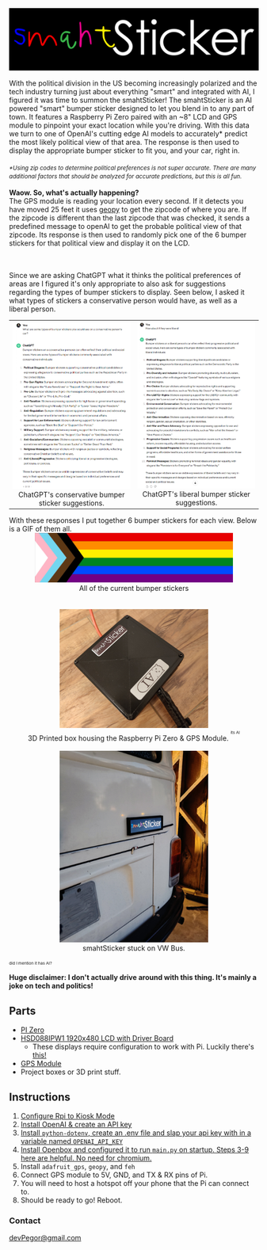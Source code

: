 <div align="center">
  <img src="imgs/blank.png" alt="CoverImage" width="800px"/>
</div>

With the political division in the US becoming increasingly polarized and the tech industry turning just about everything "smart" and integrated with AI, I figured it was time to summon the smahtSticker! The smahtSticker is an AI powered "smart" bumper sticker designed to let you blend in to any part of town. It features a Raspberry Pi Zero paired with an ~8" LCD and GPS module to pinpoint your exact location while you're driving. With this data we turn to one of OpenAI's cutting edge AI models to accurately* predict the most likely political view of that area. The response is then used to display the appropriate bumper sticker to fit you, and your car, right in.
<br /><br />
<small><i>*Using zip codes to determine political preferences is not super accurate. There are many additional factors that should be analyzed for accurate predictions, but this is all fun.</i></small>
<br />
<br /><b>Waow. So, what's actually happening?</b>
<br />
The GPS module is reading your location every second. If it detects you have moved 25 feet it uses [geopy](https://geopy.readthedocs.io/en/stable/) to get the zipcode of where you are. If the zipcode is different than the last zipcode that was checked, it sends a predefined message to openAI to get the probable political view of that zipcode. Its response is then used to randomly pick one of the 6 bumper stickers for that political view and display it on the LCD.

<br /><br />
Since we are asking ChatGPT what it thinks the political preferences of areas are I figured it's only appropriate to also ask for suggestions regarding the types of bumper stickers to display. Seen below, I asked it what types of stickers a conservative person would have, as well as a liberal person. 
<div align="center">
    <table>
        <tr>
            <td>
                <div align="center">
                    <img src="imgs/repo/chatgpt_c.png" alt="ChatGPT response to conservative bumper stickers" width="400"/>
                    <br />ChatGPT's conservative bumper sticker suggestions.
                </div>
            </td>
            <td>
                <div align="center">
                    <img src="imgs/repo/chatgpt_l.png" alt="ChatGPT response to liberal bumper stickers" width="400"/>
                    <br />ChatGPT's liberal bumper sticker suggestions.
                </div>
            </td>
        </tr>
    </table>
</div>
With these responses I put together 6 bumper stickers for each view. Below is a GIF of them all.
<div align="center">
    <img src="imgs/repo/stickers.gif" alt="Box housing the Raspberry Pi Zero & GPS Module" width="400"/>
    <br />All of the current bumper stickers
</div>
<br />
<br />
<div align="center">
    <img src="imgs/repo/box.jpg" alt="Box housing the Raspberry Pi Zero & GPS Module" width="300"/>
    <br />3D Printed box housing the Raspberry Pi Zero & GPS Module. <sup><sup><sup> its AI </sup></sup></sup>
</div>
<br />
<div align="center">
    <img src="imgs/repo/sticker.jpg" alt="smahtSticker stuck on my VW Bus. :)" width="300"/>
    <br />smahtSticker stuck on VW Bus.
</div>

<br />
<sup><sup><sup>did I mention it has AI?</sup></sup></sup><br />
<b>Huge disclaimer: I don't actually drive around with this thing. It's mainly a joke on tech and politics!</b>

## Parts
* [PI Zero](https://www.raspberrypi.com/products/raspberry-pi-zero/)
* [HSD088IPW1 1920x480 LCD with Driver Board](https://www.aliexpress.us/item/2255800212196996.html?gatewayAdapt=glo2usa4itemAdapt)
    * These displays require configuration to work with Pi. Luckily there's [this!](https://gist.github.com/innovodesign/3f5775d19cb890c0aa59fbb96757bf4b)
* [GPS Module](https://a.co/d/gHq3yqu)
* Project boxes or 3D print stuff.

## Instructions
1)	[Configure Rpi to Kiosk Mode](https://www.raspberrypi.com/tutorials/how-to-use-a-raspberry-pi-in-kiosk-mode/)
1)  [Install OpenAI & create an API key](https://platform.openai.com/docs/quickstart?context=python)
1)  [Install `python-dotenv`, create an .env file and slap your api key with in a variable named `OPENAI_API_KEY`](https://pypi.org/project/python-dotenv/1)
1)  [Install Openbox and configured it to run `main.py` on startup. Steps 3-9 here are helpful. No need for chromium.](https://desertbot.io/blog/raspberry-pi-4-touchscreen-kiosk-setup-64-bit-bullseye)
1)  Install `adafruit_gps`, `geopy`, and `feh`
1)  Connect GPS module to 5V, GND, and TX & RX pins of Pi.
1)  You will need to host a hotspot off your phone that the Pi can connect to.
1)  Should be ready to go! Reboot.

### Contact
devPegor@gmail.com
